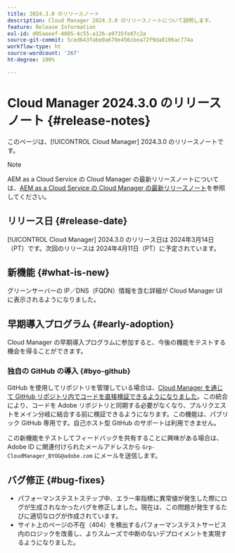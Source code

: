 ```yaml
---
title: 2024.3.0 のリリースノート
description: Cloud Manager 2024.3.0 のリリースノートについて説明します。
feature: Release Information
exl-id: d05aeeef-4085-4c55-a126-a9735fe87c2a
source-git-commit: 5ced643fabe0a670e456cbea72f9da8196ac774a
workflow-type: ht
source-wordcount: '267'
ht-degree: 100%

---
```



# Cloud Manager 2024.3.0 のリリースノート {#release-notes}

このページは、[!UICONTROL Cloud Manager] 2024.3.0 のリリースノートです。

>[!NOTE]
>
>AEM as a Cloud Service の Cloud Manager の最新リリースノートについては、[AEM as a Cloud Service の Cloud Manager の最新リリースノート](https://experienceleague.adobe.com/ja/docs/experience-manager-cloud-service/content/release-notes/cloud-manager/current)を参照してください。

## リリース日 {#release-date}

[!UICONTROL Cloud Manager] 2024.3.0 のリリース日は 2024年3月14日（PT）です。次回のリリースは 2024年4月11日（PT）に予定されています。

## 新機能 {#what-is-new}

グリーンサーバーの IP／DNS（FQDN）情報を含む詳細が Cloud Manager UI に表示されるようになりました。

## 早期導入プログラム {#early-adoption}

Cloud Manager の早期導入プログラムに参加すると、今後の機能をテストする機会を得ることができます。

### 独自の GitHub の導入 {#byo-github}

GitHub を使用してリポジトリを管理している場合は、[Cloud Manager を通じて GitHub リポジトリ内でコードを直接検証できるようになりました](/help/managing-code/private-repositories.md)。この統合により、コードを Adobe リポジトリと同期する必要がなくなり、プルリクエストをメイン分岐に結合する前に検証できるようになります。この機能は、パブリック GitHub 専用です。自己ホスト型 GitHub のサポートは利用できません。

この新機能をテストしてフィードバックを共有することに興味がある場合は、Adobe ID に関連付けられたメールアドレスから `Grp-CloudManager_BYOG@adobe.com` にメールを送信します。

## バグ修正 {#bug-fixes}

* パフォーマンステストステップ中、エラー率指標に異常値が発生した際にログが生成されなかったバグを修正しました。現在は、この問題が発生するたびに適切なログが作成されています。
* サイト上のページの不在（404）を検出するパフォーマンステストサービス内のロジックを改善し、よりスムーズで中断のないデプロイメントを実現するようになりました。
